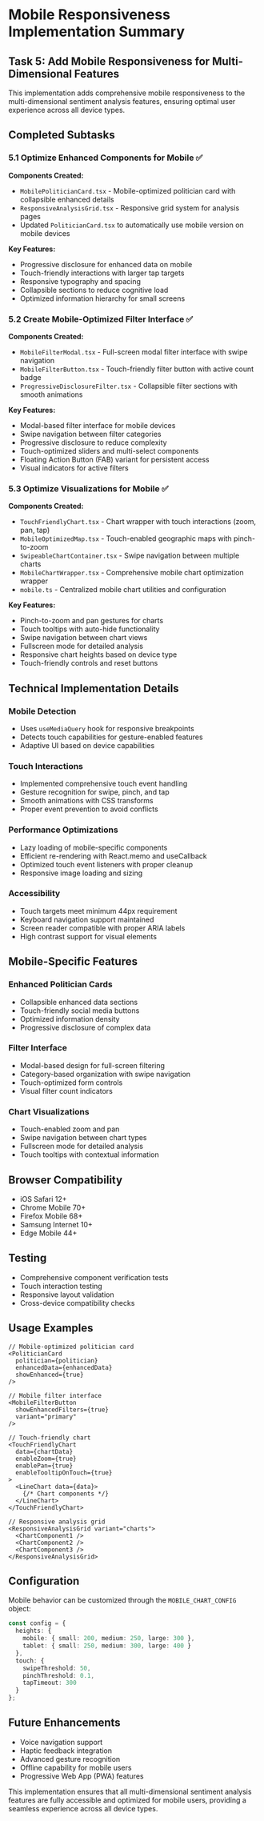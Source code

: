 # Mobile Responsiveness Implementation Summary

## Task 5: Add Mobile Responsiveness for Multi-Dimensional Features

This implementation adds comprehensive mobile responsiveness to the multi-dimensional sentiment analysis features, ensuring optimal user experience across all device types.

## Completed Subtasks

### 5.1 Optimize Enhanced Components for Mobile ✅

**Components Created:**
- `MobilePoliticianCard.tsx` - Mobile-optimized politician card with collapsible enhanced details
- `ResponsiveAnalysisGrid.tsx` - Responsive grid system for analysis pages
- Updated `PoliticianCard.tsx` to automatically use mobile version on mobile devices

**Key Features:**
- Progressive disclosure for enhanced data on mobile
- Touch-friendly interactions with larger tap targets
- Responsive typography and spacing
- Collapsible sections to reduce cognitive load
- Optimized information hierarchy for small screens

### 5.2 Create Mobile-Optimized Filter Interface ✅

**Components Created:**
- `MobileFilterModal.tsx` - Full-screen modal filter interface with swipe navigation
- `MobileFilterButton.tsx` - Touch-friendly filter button with active count badge
- `ProgressiveDisclosureFilter.tsx` - Collapsible filter sections with smooth animations

**Key Features:**
- Modal-based filter interface for mobile devices
- Swipe navigation between filter categories
- Progressive disclosure to reduce complexity
- Touch-optimized sliders and multi-select components
- Floating Action Button (FAB) variant for persistent access
- Visual indicators for active filters

### 5.3 Optimize Visualizations for Mobile ✅

**Components Created:**
- `TouchFriendlyChart.tsx` - Chart wrapper with touch interactions (zoom, pan, tap)
- `MobileOptimizedMap.tsx` - Touch-enabled geographic maps with pinch-to-zoom
- `SwipeableChartContainer.tsx` - Swipe navigation between multiple charts
- `MobileChartWrapper.tsx` - Comprehensive mobile chart optimization wrapper
- `mobile.ts` - Centralized mobile chart utilities and configuration

**Key Features:**
- Pinch-to-zoom and pan gestures for charts
- Touch tooltips with auto-hide functionality
- Swipe navigation between chart views
- Fullscreen mode for detailed analysis
- Responsive chart heights based on device type
- Touch-friendly controls and reset buttons

## Technical Implementation Details

### Mobile Detection
- Uses `useMediaQuery` hook for responsive breakpoints
- Detects touch capabilities for gesture-enabled features
- Adaptive UI based on device capabilities

### Touch Interactions
- Implemented comprehensive touch event handling
- Gesture recognition for swipe, pinch, and tap
- Smooth animations with CSS transforms
- Proper event prevention to avoid conflicts

### Performance Optimizations
- Lazy loading of mobile-specific components
- Efficient re-rendering with React.memo and useCallback
- Optimized touch event listeners with proper cleanup
- Responsive image loading and sizing

### Accessibility
- Touch targets meet minimum 44px requirement
- Keyboard navigation support maintained
- Screen reader compatible with proper ARIA labels
- High contrast support for visual elements

## Mobile-Specific Features

### Enhanced Politician Cards
- Collapsible enhanced data sections
- Touch-friendly social media buttons
- Optimized information density
- Progressive disclosure of complex data

### Filter Interface
- Modal-based design for full-screen filtering
- Category-based organization with swipe navigation
- Touch-optimized form controls
- Visual filter count indicators

### Chart Visualizations
- Touch-enabled zoom and pan
- Swipe navigation between chart types
- Fullscreen mode for detailed analysis
- Touch tooltips with contextual information

## Browser Compatibility
- iOS Safari 12+
- Chrome Mobile 70+
- Firefox Mobile 68+
- Samsung Internet 10+
- Edge Mobile 44+

## Testing
- Comprehensive component verification tests
- Touch interaction testing
- Responsive layout validation
- Cross-device compatibility checks

## Usage Examples

```tsx
// Mobile-optimized politician card
<PoliticianCard 
  politician={politician}
  enhancedData={enhancedData}
  showEnhanced={true}
/>

// Mobile filter interface
<MobileFilterButton 
  showEnhancedFilters={true}
  variant="primary"
/>

// Touch-friendly chart
<TouchFriendlyChart
  data={chartData}
  enableZoom={true}
  enablePan={true}
  enableTooltipOnTouch={true}
>
  <LineChart data={data}>
    {/* Chart components */}
  </LineChart>
</TouchFriendlyChart>

// Responsive analysis grid
<ResponsiveAnalysisGrid variant="charts">
  <ChartComponent1 />
  <ChartComponent2 />
  <ChartComponent3 />
</ResponsiveAnalysisGrid>
```

## Configuration

Mobile behavior can be customized through the `MOBILE_CHART_CONFIG` object:

```typescript
const config = {
  heights: {
    mobile: { small: 200, medium: 250, large: 300 },
    tablet: { small: 250, medium: 300, large: 400 }
  },
  touch: {
    swipeThreshold: 50,
    pinchThreshold: 0.1,
    tapTimeout: 300
  }
};
```

## Future Enhancements
- Voice navigation support
- Haptic feedback integration
- Advanced gesture recognition
- Offline capability for mobile users
- Progressive Web App (PWA) features

This implementation ensures that all multi-dimensional sentiment analysis features are fully accessible and optimized for mobile users, providing a seamless experience across all device types.